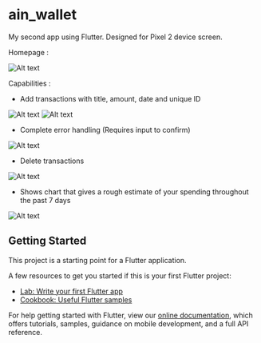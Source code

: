 # ain_wallet

My second app using Flutter. Designed for Pixel 2 device screen.

Homepage :

![ Alt text](basewallet.png) [](basewallet.png)


Capabilities :

- Add transactions with title, amount, date and unique ID

![ Alt text](addtx.gif) [](addtx.gif)
![ Alt text](date.gif) [](date.gif)

- Complete error handling (Requires input to confirm)

![ Alt text](nocfm.gif) [](nocfm.gif)

- Delete transactions

![ Alt text](gif.gif) [](gif.gif)

- Shows chart that gives a rough estimate of your spending throughout the past 7 days

![ Alt text](chart.png) [](chart.png)


## Getting Started

This project is a starting point for a Flutter application.

A few resources to get you started if this is your first Flutter project:

- [Lab: Write your first Flutter app](https://flutter.dev/docs/get-started/codelab)
- [Cookbook: Useful Flutter samples](https://flutter.dev/docs/cookbook)

For help getting started with Flutter, view our
[online documentation](https://flutter.dev/docs), which offers tutorials,
samples, guidance on mobile development, and a full API reference.
